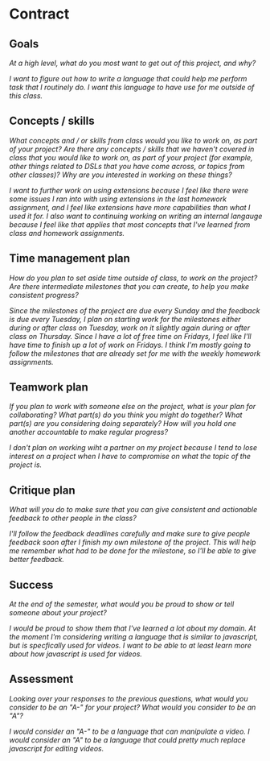# Contract

## Goals

_At a high level, what do you most want to get out of this project, and why?_

_I want to figure out how to write a language that could help me perform task that I routinely do. I want this language to have use for me outside of this class._

## Concepts / skills

_What concepts and / or skills from class would you like to work on, as part of your
project? Are there any concepts / skills that we haven't covered in class that you would
like to work on, as part of your project (for example, other things related to DSLs that
you have come across, or topics from other classes)? Why are you interested in working on
these things?_

_I want to further work on using extensions because I feel like there were some issues I ran into with using extensions in the last homework assignment, and I feel like extensions have more capabilities than what I used it for. I also want to continuing working on writing an internal langauge because I feel like that applies that most concepts that I've learned from class and homework assignments._

## Time management plan

_How do you plan to set aside time outside of class, to work on the project? Are there
intermediate milestones that you can create, to help you make consistent progress?_

_Since the milestones of the project are due every Sunday and the feedback is due every Tuesday, I plan on starting work for the milestones either during or after class on Tuesday, work on it slightly again during or after class on Thursday. Since I have a lot of free time on Fridays, I feel like I'll have time to finish up a lot of work on Fridays. I think I'm mostly going to follow the milestones that are already set for me with the weekly homework assignments._

## Teamwork plan

_If you plan to work with someone else on the project, what is your plan for
collaborating? What part(s) do you think you might do together? What part(s) are you
considering doing separately? How will you hold one another accountable to make regular
progress?_

_I don't plan on working wiht a partner on my project because I tend to lose interest on a project when I have to compromise on what the topic of the project is._

## Critique plan

_What will you do to make sure that you can give consistent and actionable feedback to
other people in the class?_

_I'll follow the feedback deadlines carefully and make sure to give people feedback soon after I finish my own milestone of the project. This will help me remember what had to be done for the milestone, so I'll be able to give better feedback._

## Success

_At the end of the semester, what would you be proud to show or tell someone about your
project?_

_I would be proud to show them that I've learned a lot about my domain. At the moment I'm considering writing a language that is similar to javascript, but is specfically used for videos. I want to be able to at least learn more about how javascript is used for videos._

## Assessment

_Looking over your responses to the previous questions, what would you consider to be an
"A-" for your project? What would you consider to be an "A"?_

_I would consider an "A-" to be a language that can manipulate a video. I would consider an "A" to be a language that could pretty much replace javascript for editing videos._
